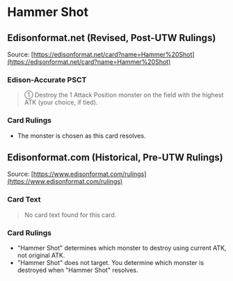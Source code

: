 # Hammer Shot

## Edisonformat.net (Revised, Post-UTW Rulings)

Source: [https://edisonformat.net/card?name=Hammer%20Shot](https://edisonformat.net/card?name=Hammer%20Shot)

### Edison-Accurate PSCT

> ① Destroy the 1 Attack Position monster on the field with the highest ATK (your choice, if tied).

### Card Rulings

*   The monster is chosen as this card resolves.


## Edisonformat.com (Historical, Pre-UTW Rulings)

Source: [https://www.edisonformat.com/rulings](https://www.edisonformat.com/rulings)

### Card Text

> No card text found for this card.

### Card Rulings

*   "Hammer Shot" determines which monster to destroy using current ATK, not original ATK.
*   "Hammer Shot" does not target. You determine which monster is destroyed when "Hammer Shot" resolves.


